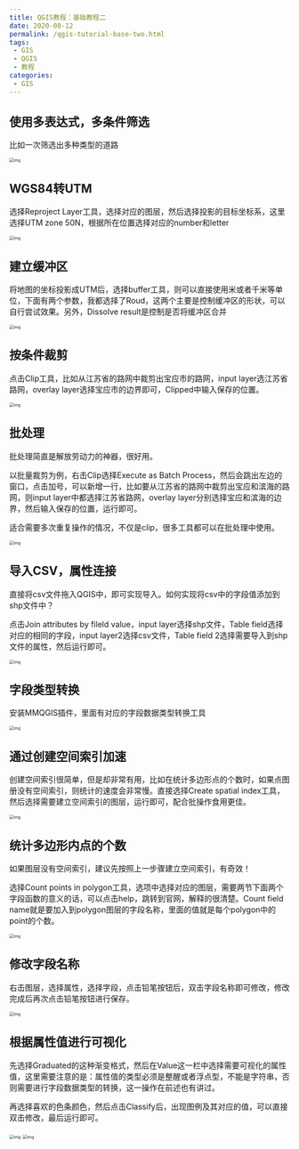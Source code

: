 ```yaml
---
title: QGIS教程：基础教程二
date: 2020-08-12
permalink: /qgis-tutorial-base-two.html
tags:
 - GIS
 - QGIS
 - 教程
categories:
 - GIS
---
```


## 使用多表达式，多条件筛选

比如一次筛选出多种类型的道路

<img src="https://my-imags.oss-cn-shanghai.aliyuncs.com/pic/20200812102045.png" alt="img" style="zoom:50%;" />

## WGS84转UTM

选择Reproject Layer工具，选择对应的图层，然后选择投影的目标坐标系，这里选择UTM zone 50N，根据所在位置选择对应的number和letter

<img src="https://my-imags.oss-cn-shanghai.aliyuncs.com/pic/20200812102244.png" alt="img" style="zoom:50%;" />

## 建立缓冲区

将地图的坐标投影成UTM后，选择buffer工具，则可以直接使用米或者千米等单位，下面有两个参数，我都选择了Roud，这两个主要是控制缓冲区的形状，可以自行尝试效果。另外，Dissolve result是控制是否将缓冲区合并

<img src="https://my-imags.oss-cn-shanghai.aliyuncs.com/pic/20200812102506.png" alt="img" style="zoom:50%;" />

## 按条件裁剪

点击Clip工具，比如从江苏省的路网中裁剪出宝应市的路网，input layer选江苏省路网，overlay layer选择宝应市的边界即可，Clipped中输入保存的位置。

<img src="https://my-imags.oss-cn-shanghai.aliyuncs.com/pic/20200812102753.png" alt="img" style="zoom:50%;" />

## 批处理

批处理简直是解放劳动力的神器，很好用。

以批量裁剪为例，右击Clip选择Execute as Batch Process，然后会跳出左边的窗口，点击加号，可以新增一行，比如要从江苏省的路网中裁剪出宝应和滨海的路网，则input layer中都选择江苏省路网，overlay layer分别选择宝应和滨海的边界，然后输入保存的位置，运行即可。

适合需要多次重复操作的情况，不仅是clip，很多工具都可以在批处理中使用。

<img src="https://my-imags.oss-cn-shanghai.aliyuncs.com/pic/20200812103052.png" alt="img" style="zoom:50%;" />

## 导入CSV，属性连接

直接将csv文件拖入QGIS中，即可实现导入。如何实现将csv中的字段值添加到shp文件中？

点击Join attributes by fileld value，input layer选择shp文件，Table field选择对应的相同的字段，input layer2选择csv文件，Table field 2选择需要导入到shp文件的属性，然后运行即可。

<img src="https://my-imags.oss-cn-shanghai.aliyuncs.com/pic/20200812103558.png" alt="img" style="zoom:50%;" />

## 字段类型转换

安装MMQGIS插件，里面有对应的字段数据类型转换工具

<img src="https://my-imags.oss-cn-shanghai.aliyuncs.com/pic/20200812103920.png" alt="img" style="zoom:50%;" />

## 通过创建空间索引加速

创建空间索引很简单，但是却非常有用，比如在统计多边形点的个数时，如果点图册没有空间索引，则统计的速度会非常慢。直接选择Create spatial index工具，然后选择需要建立空间索引的图层，运行即可，配合批操作食用更佳。

<img src="https://my-imags.oss-cn-shanghai.aliyuncs.com/pic/20200812104042.png" alt="img" style="zoom:50%;" />

## 统计多边形内点的个数

如果图层没有空间索引，建议先按照上一步骤建立空间索引，有奇效！

选择Count points in polygon工具，选项中选择对应的图层，需要两节下面两个字段函数的意义的话，可以点击help，跳转到官网，解释的很清楚。Count field name就是要加入到polygon图层的字段名称，里面的值就是每个polygon中的point的个数。

<img src="https://my-imags.oss-cn-shanghai.aliyuncs.com/pic/20200812104327.png" alt="img" style="zoom:50%;" />

## 修改字段名称

右击图层，选择属性，选择字段，点击铅笔按钮后，双击字段名称即可修改，修改完成后再次点击铅笔按钮进行保存。

<img src="https://my-imags.oss-cn-shanghai.aliyuncs.com/pic/20200812104628.png" alt="img" style="zoom:50%;" />

## 根据属性值进行可视化

先选择Graduated的这种渐变格式，然后在Value这一栏中选择需要可视化的属性值，这里需要注意的是：属性值的类型必须是整醒或者浮点型，不能是字符串，否则需要进行字段数据类型的转换，这一操作在前述也有讲过。

再选择喜欢的色条颜色，然后点击Classify后，出现图例及其对应的值，可以直接双击修改，最后运行即可。

<img src="https://my-imags.oss-cn-shanghai.aliyuncs.com/pic/20200812104818.png" alt="img" style="zoom:50%;" />

<img src="https://my-imags.oss-cn-shanghai.aliyuncs.com/pic/20200812105110.png" alt="img" style="zoom:50%;" />

